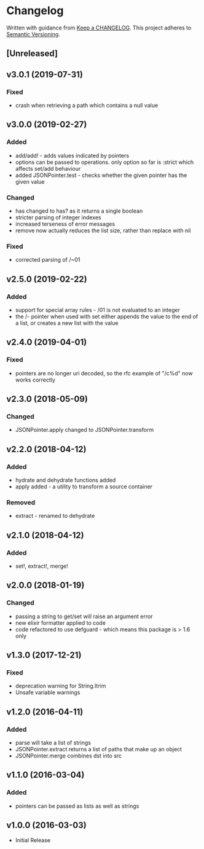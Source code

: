 # Changelog

Written with guidance from [Keep a CHANGELOG](http://keepachangelog.com/).
This project adheres to [Semantic Versioning](http://semver.org/).

## [Unreleased]

## v3.0.1 (2019-07-31)
### Fixed
- crash when retrieving a path which contains a null value


## v3.0.0 (2019-02-27)
### Added
- add/add! - adds values indicated by pointers
- options can be passed to operations. only option so far is :strict which affects set/add behaviour
- added JSONPointer.test - checks whether the given pointer has the given value

### Changed
- has changed to has? as it returns a single boolean
- stricter parsing of integer indexes
- increased terseness of error messages
- remove now actually reduces the list size, rather than replace with nil

### Fixed
- corrected parsing of /~01


## v2.5.0 (2019-02-22)
### Added
- support for special array rules - /01 is not evaluated to an integer
- the /- pointer when used with set either appends the value to the end of a list, or
creates a new list with the value


## v2.4.0 (2019-04-01)
### Fixed
- pointers are no longer uri decoded, so the rfc example of "/c%d" now works correctly


## v2.3.0 (2018-05-09)
### Changed
- JSONPointer.apply changed to JSONPointer.transform

## v2.2.0 (2018-04-12)
### Added
- hydrate and dehydrate functions added
- apply added - a utility to transform a source container

### Removed
- extract - renamed to dehydrate


## v2.1.0 (2018-04-12)
### Added
- set!, extract!, merge!


## v2.0.0 (2018-01-19)
### Changed
- passing a string to get/set will raise an argument error
- new elixir formatter applied to code
- code refactored to use defguard - which means this package is > 1.6 only

## v1.3.0 (2017-12-21)
### Fixed
- deprecation warning for String.ltrim
- Unsafe variable warnings

## v1.2.0 (2016-04-11)
### Added
- parse will take a list of strings
- JSONPointer.extract returns a list of paths that make up an object
- JSONPointer.merge combines dst into src

## v1.1.0 (2016-03-04)
### Added
- pointers can be passed as lists as well as strings


## v1.0.0 (2016-03-03)
* Initial Release
